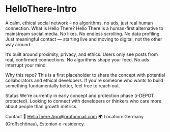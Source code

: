 # HelloThere-Intro
A calm, ethical social network – no algorithms, no ads, just real human connection.
What is Hello There?
Hello There is a human-first alternative to mainstream social media. No likes. No endless scrolling. No data profiling. Just meaningful contact — starting live and moving to digital, not the other way around.

It’s built around proximity, privacy, and ethics. Users only see posts from real, confirmed connections. No algorithms shape your feed. No ads interrupt your mind.

Why this repo?
This is a first placeholder to share the concept with potential collaborators and ethical developers. If you're someone who wants to build something fundamentally better, feel free to reach out.

Status
We're currently in early concept and protection phase (i-DEPOT protected). Looking to connect with developers or thinkers who care more about people than growth metrics.

Contact
📧 HelloThere.App@protonmail.com
🌍 Location: Germany (Großschönau), Estonian e-residency.
